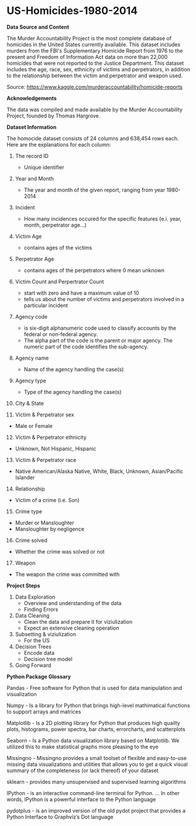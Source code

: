 # US-Homicides-1980-2014

**Data Source and Content**

The Murder Accountability Project is the most complete database of homicides in the United States currently available. This dataset includes murders from the FBI's Supplementary Homicide Report from 1976 to the present and Freedom of Information Act data on more than 22,000 homicides that were not reported to the Justice Department. This dataset includes the age, race, sex, ethnicity of victims and perpetrators, in addition to the relationship between the victim and perpetrator and weapon used.

Source: https://www.kaggle.com/murderaccountability/homicide-reports

**Acknowledgements**

The data was compiled and made available by the Murder Accountability Project, founded by Thomas Hargrove. 

**Dataset Information**

The homocide dataset consists of 24 columns and 638,454 rows each. Here are the explanations for each column:
1. The record ID
    * Unique identifier 
2. Year and Month
    * The year and month of the given report, ranging from year 1980-2014
3. Incident 
    * How many incidences occured for the specific features (e.i. year, month, perpetrator age...)
4. Victim Age
    * contains ages of the victims 
5. Perpetrator Age
   * contains ages of the perpetrators where 0 mean unknown 
6. Victim Count and Perpertrator Count 
   * start with zero and have a maximum value of 10 
   * tells us about the number of victims and perpetrators involved in a particular incident 
7. Agency code <br>
   * is six-digit alphanumeric code used to classify accounts by the federal or non-federal agency. 
   * The alpha part of the code is the parent or major agency. The numeric part of the code identifies the sub-agency.
8. Agency name
   * Name of the agency handling the case(s)
9. Agency type 
   * Type of the agency handling the case(s)
10. City & State

11. Victim & Perpetrator sex
   * Male or Female
12. Victim & Perpetrator ethnicity
   * Unknown, Not Hispanic, Hispanic
13. Victim & Perpetrator race
   * Native American/Alaska Native, White, Black, Unknown, Asian/Pacific Islander
14. Relationship
   * Victim of a crime (i.e. Son) 
15. Crime type
   * Murder or Mansloughter
   * Mansloughter by negligence
16. Crime solved
   * Whether the crime was solved or not
17. Weapon
   * The weapon the crime was committed with 
        
**Project Steps**<br>
1. Data Exploration<br>
    * Overview and understanding of the data<br>
    * Finding Errors<br>
2. Data Cleaning<br>
    * Clean the data and prepare it for viziulization<br>
    * Expect an extensive cleaning operation<br>
3. Subsetting & viziulization<br>
    * For the US  <br>
4. Decision Trees<br>
    * Encode data<br>
    * Decision tree model<br>
5. Going Forward<br>

**Python Package Glossary**

Pandas - Free software for Python that is used for data manipulation and visualization

Numpy - Is a library for Python that brings high-level mathimatical functions to support arrays and matrices

Matplotlib - Is a 2D plotting library for Python that produces high quailty plots, histograms, power spectra, bar charts, errorcharts, and scatterplots

Seaborn - Is a Python data visualization library based on Matplotlib. We utilized this to make statistical graphs more pleasing to the eye

Missingno - Missingno provides a small toolset of flexible and easy-to-use missing data visualizations and utilities that allows you to get a quick visual summary of the completeness (or lack thereof) of your dataset

sklearn - provides many unsupervised and supervised learning algorithms

IPython - is an interactive command-line terminal for Python. ... In other words, IPython is a powerful interface to the Python language

pydotplus - is an improved version of the old pydot project that provides a Python Interface to Graphviz’s Dot language

